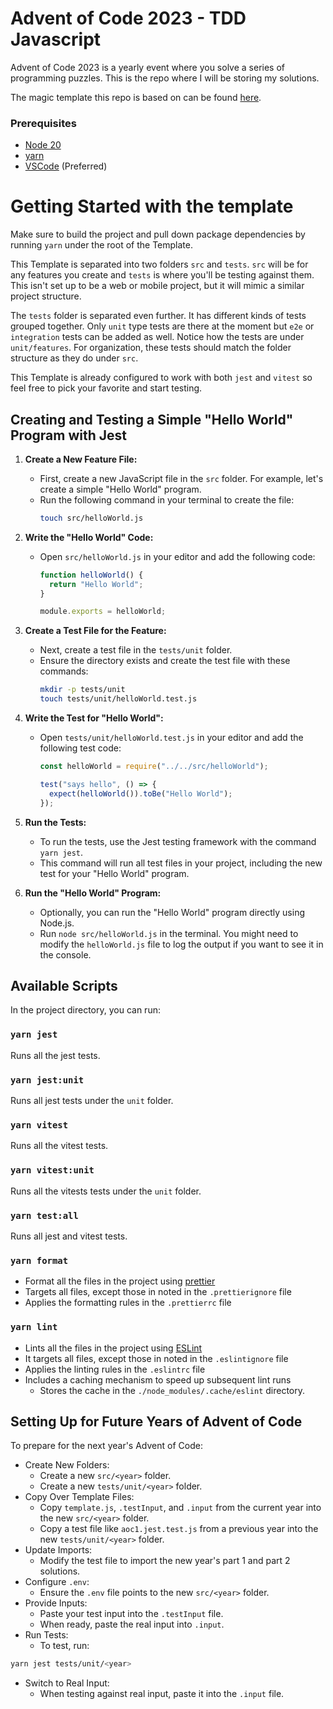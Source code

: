 # Advent of Code 2023 - TDD Javascript

Advent of Code 2023 is a yearly event where you solve a series of programming puzzles. This is the repo where I will be storing my solutions.

The magic template this repo is based on can be found [here](https://github.com/nlewis84/AdventOfTDD_JS).

### Prerequisites

- [Node 20](https://nodejs.org)
- [yarn](https://yarnpkg.com)
- [VSCode](https://code.visualstudio.com) (Preferred)

# Getting Started with the template

Make sure to build the project and pull down package dependencies by running `yarn` under the root of the Template.

This Template is separated into two folders `src` and `tests`.
`src` will be for any features you create and `tests` is where you'll be testing against them. This isn't set up to be a web or mobile project, but it will mimic a similar project structure.

The `tests` folder is separated even further. It has different kinds of tests grouped together. Only `unit` type tests are there at the moment but `e2e` or `integration` tests can be added as well. Notice how the tests are under `unit/features`. For organization, these tests should match the folder structure as they do under `src`.

This Template is already configured to work with both `jest` and `vitest` so feel free to pick your favorite and start testing.

## Creating and Testing a Simple "Hello World" Program with Jest

1. **Create a New Feature File:**

   - First, create a new JavaScript file in the `src` folder. For example, let's create a simple "Hello World" program.
   - Run the following command in your terminal to create the file:
     ```bash
     touch src/helloWorld.js
     ```

2. **Write the "Hello World" Code:**

   - Open `src/helloWorld.js` in your editor and add the following code:

     ```javascript
     function helloWorld() {
       return "Hello World";
     }

     module.exports = helloWorld;
     ```

3. **Create a Test File for the Feature:**

   - Next, create a test file in the `tests/unit` folder.
   - Ensure the directory exists and create the test file with these commands:
     ```bash
     mkdir -p tests/unit
     touch tests/unit/helloWorld.test.js
     ```

4. **Write the Test for "Hello World":**

   - Open `tests/unit/helloWorld.test.js` in your editor and add the following test code:

     ```javascript
     const helloWorld = require("../../src/helloWorld");

     test("says hello", () => {
       expect(helloWorld()).toBe("Hello World");
     });
     ```

5. **Run the Tests:**

   - To run the tests, use the Jest testing framework with the command `yarn jest`.
   - This command will run all test files in your project, including the new test for your "Hello World" program.

6. **Run the "Hello World" Program:**
   - Optionally, you can run the "Hello World" program directly using Node.js.
   - Run `node src/helloWorld.js` in the terminal. You might need to modify the `helloWorld.js` file to log the output if you want to see it in the console.

## Available Scripts

In the project directory, you can run:

### `yarn jest`

Runs all the jest tests.

### `yarn jest:unit`

Runs all jest tests under the `unit` folder.

### `yarn vitest`

Runs all the vitest tests.

### `yarn vitest:unit`

Runs all the vitests tests under the `unit` folder.

### `yarn test:all`

Runs all jest and vitest tests.

### `yarn format`

- Format all the files in the project using [prettier](https://prettier.io/)
- Targets all files, except those in noted in the `.prettierignore` file
- Applies the formatting rules in the `.prettierrc` file

### `yarn lint`

- Lints all the files in the project using [ESLint](https://eslint.org/)
- It targets all files, except those in noted in the `.eslintignore` file
- Applies the linting rules in the `.eslintrc` file
- Includes a caching mechanism to speed up subsequent lint runs
  - Stores the cache in the `./node_modules/.cache/eslint` directory.

## Setting Up for Future Years of Advent of Code

To prepare for the next year's Advent of Code:

- Create New Folders:
  - Create a new `src/<year>` folder.
  - Create a new `tests/unit/<year>` folder.
- Copy Over Template Files:
  - Copy `template.js`, `.testInput`, and `.input` from the current year into the new `src/<year>` folder.
  - Copy a test file like `aoc1.jest.test.js` from a previous year into the new `tests/unit/<year>` folder.
- Update Imports:
  - Modify the test file to import the new year's part 1 and part 2 solutions.
- Configure `.env`:
  - Ensure the `.env` file points to the new `src/<year>` folder.
- Provide Inputs:
  - Paste your test input into the `.testInput` file.
  - When ready, paste the real input into `.input`.
- Run Tests:
  - To test, run:

```bash
yarn jest tests/unit/<year>
```

- Switch to Real Input:
  - When testing against real input, paste it into the `.input` file.
